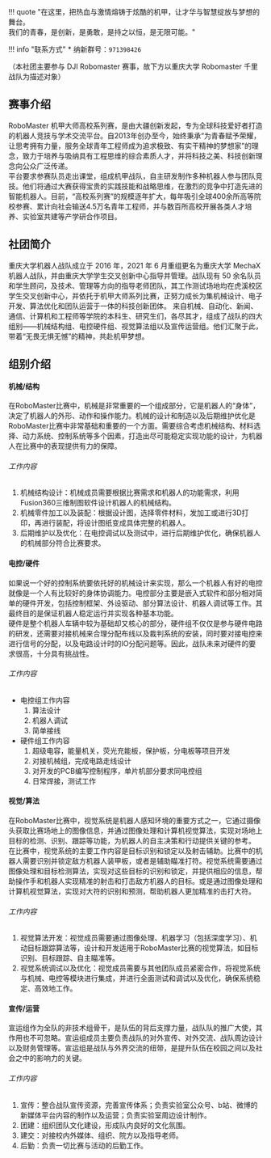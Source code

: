 !!! quote "在这里，把热血与激情熔铸于炫酷的机甲，让才华与智慧绽放与梦想的舞台。<br>我们的青春，是创新，是勇敢，是持之以恒，是无限可能。"

!!! info "联系方式"
    * 纳新群号：`971398426`

（本社团主要参与 DJI Robomaster 赛事，故下方以重庆大学 Robomaster 千里战队为描述对象）

## 赛事介绍  
RoboMaster 机甲大师高校系列赛，是由大疆创新发起，专为全球科技爱好者打造的机器人竞技与学术交流平台。自2013年创办至今，始终秉承“为青春赋予荣耀，让思考拥有力量，服务全球青年工程师成为追求极致、有实干精神的梦想家”的理念，致力于培养与吸纳具有工程思维的综合素质人才，并将科技之美、科技创新理念向公众广泛传递。  
平台要求参赛队员走出课堂，组成机甲战队，自主研发制作多种机器人参与团队竞技。他们将通过大赛获得宝贵的实践技能和战略思维，在激烈的竞争中打造先进的智能机器人。目前，“高校系列赛”的规模逐年扩大，每年吸引全球400余所高等院校参赛、累计向社会输送4.5万名青年工程师，并与数百所高校开展各类人才培养、实验室共建等产学研合作项目。  

## 社团简介
重庆大学机器人战队成立于 2016 年，2021 年 6 月重组更名为重庆大学 MechaX 机器人战队，并由重庆大学学生交叉创新中心指导并管理。战队现有 50 余名队员和学生顾问，及技术、管理等方向的指导老师团队，其工作测试场地均在虎溪校区学生交叉创新中心，并依托于机甲大师系列比赛，正努力成长为集机械设计、电子开发、算法优化和团队运营于一体的科技创新团体。
来自机械、自动化、新闻、通信、计算机和工程师等学院的本科生、研究生们，各尽其才，组成了战队的四大组别——机械结构组、电控硬件组、视觉算法组以及宣传运营组。他们汇聚于此，带着“无畏无惧无憾”的精神，共赴机甲梦想。

## 组别介绍  
#### 机械/结构  
在RoboMaster比赛中，机械是非常重要的一个组成部分，它是机器人的“身体”，决定了机器人的外形、动作和操作能力。机械的设计和制造以及后期维护优化是RoboMaster比赛中非常基础和重要的一个方面。需要综合考虑机械结构、材料选择、动力系统、控制系统等多个因素，打造出尽可能稳定实现功能的设计，为机器人在比赛中的表现提供有力的保障。  
###### 工作内容  
1. 机械结构设计：机械成员需要根据比赛需求和机器人的功能需求，利用Fusion360三维制图软件设计机器人的机械结构。  
2. 机械零件加工以及装配：根据设计图，选择零件材料，发加工或进行3D打印，再进行装配，将设计图纸变成具体完整的机器人。  
3. 后期维护以及优化：在电控调试以及测试中，进行后期维护优化，确保机器人的机械部分符合比赛要求。  
#### 电控/硬件  
如果说一个好的控制系统要依托好的机械设计来实现，那么一个机器人有好的电控就像是一个人有比较好的身体协调能力。电控部分主要是嵌入式软件和部分相对简单的硬件开发，包括控制框架、外设驱动、部分算法设计、机器人调试等工作。其最终目的是保证机器人稳定运行并实现各种基本功能。  
硬件是整个机器人车辆中较为基础却又核心的部分，硬件组不仅仅是参与硬件电路的研发，还需要对接机械来合理分配布线以及裁判系统的安装，同时要对接电控来进行信号的分配，以及电路设计时的IO分配问题等。因此，战队未来对硬件的要求很高，十分具有挑战性。  
###### 工作内容  
- 电控组工作内容  
    1. 算法设计  
    2. 机器人调试  
    3. 简单接线  
- 硬件组工作内容  
    1. 超级电容，能量机关，荧光充能板，保护板，分电板等项目开发  
    2. 对接机械组，完成电路走线设计  
    3. 对开发的PCB编写控制程序，单片机部分要求同电控组  
    4. 日常焊接，测试工作  
#### 视觉/算法  
在RoboMaster比赛中，视觉系统是机器人感知环境的重要方式之一，它通过摄像头获取比赛场地上的图像信息，并通过图像处理和计算机视觉算法，实现对场地上目标的检测、识别、跟踪等功能，为机器人的自主决策和行动提供关键的参考。  
在比赛中，视觉系统的主要工作内容是目标识别和锁定以及射击辅助。比赛中的机器人需要识别并锁定敌方机器人装甲板，或者是辅助瞄准打符。视觉系统需要通过图像处理和目标检测算法，实现对这些目标的识别和锁定，并提供相应的信息，帮助操作手和机器人实现精准的射击和打击敌方机器人的目标。或是通过图像处理和计算机视觉算法，实现对大符的识别和预测，帮助机器人更加精准的击打大符。  
###### 工作内容  
1. 视觉算法开发：视觉成员需要通过图像处理、机器学习（包括深度学习）、机动目标跟踪算法等，设计和开发适用于RoboMaster比赛的视觉算法，如目标识别、目标跟踪、自主瞄准等。  
2. 视觉系统调试以及优化：视觉成员需要与其他团队成员紧密合作，将视觉系统与机械、电控等模块进行集成，并进行全面测试和调试以及优化，确保系统稳定、高效地工作。  
#### 宣传/运营  
宣运组作为全队的非技术组骨干，是队伍的背后支撑力量，战队队的推广大使，其作用也不可忽略。宣运组成员主要负责战队的对外宣传、对外交流、战队周边设计以及财务管理等。宣运组是战队与外界交流的纽带，是提升队伍在校园之间以及社会之中的影响力的关键。  
###### 工作内容  
1. 宣传：整合战队宣传资源，完善宣传体系；负责实验室公众号、b站、微博的新媒体平台内容的制作以及运营；负责实验室周边设计制作。  
2. 团建：组织团队文化建设，形成队内良好的文化氛围。  
3. 建交：对接校内外媒体、组织、院方以及指导老师。  
4. 后勤：负责一切比赛与活动的后勤工作。  